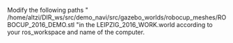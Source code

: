 Modify the following paths " <uri>/home/altzi/DIR_ws/src/demo_navi/src/gazebo_worlds/robocup_meshes/ROBOCUP_2016_DEMO.stl</uri> "in the LEIPZIG_2016_WORK.world according to your ros_workspace and name of the computer.
